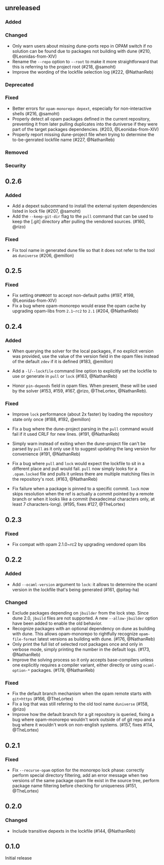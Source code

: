 ## unreleased

### Added

### Changed

- Only warn users about missing dune-ports repo in OPAM switch if no solution
  can be found due to packages not building with dune (#210, @Leonidas-from-XIV)
- Rename the `--repo` option to `--root` to make it more
  straightforward  that this is referring to the project root (#218, @samoht)
- Improve the wording of the lockfile selection log (#222, @NathanReb)

### Deprecated

### Fixed

- Better errors for `opam-monorepo depext`, especially for non-interactive
  shells (#216, @samoht)
- Properly detect all opam packages defined in the current repository, preventing it
  from later pulling duplicates into the duniverse if they were part of the target packages
  dependencies. (#203, @Leonidas-from-XIV)
- Properly report missing dune-project file when trying to determine the
  to-be-genrated lockfile name (#227, @NathanReb)

### Removed

### Security

## 0.2.6

### Added

- Add a depext subcommand to install the external system dependencies listed
  in lock file (#207, @samoht)
- Add the `--keep-git-dir` flag to the `pull` command that can be used to keep
  the [.git] directory after pulling the vendored sources. (#160, @rizo)

### Fixed

- Fix tool name in generated dune file so that it does not refer to the tool as
  `duniverse` (#206, @emillon)

## 0.2.5

### Fixed

- Fix setting `OPAMROOT` to accept non-default paths (#197, #198,
  @Leonidas-from-XIV)
- Fix a bug where opam-monorepo would erase the opam cache by upgrading
  opam-libs from `2.1~rc2` to `2.1` (#204, @NathanReb)

## 0.2.4

### Added

- When querying the solver for the local packages, if no explicit version was
  provided, use the value of the version field in the opam files instead of the
  default `zdev` if it is defined (#183, @emillon)

- Add a `-l`/`--lockfile` command line option to explicitly set the lockfile
  to use or generate in `pull` or `lock` (#163, @NathanReb)

- Honor `pin-depends` field in opam files. When present, these will be used by
  the solver (#153, #159, #167, @rizo, @TheLortex, @NathanReb).

### Fixed

- Improve `lock` performance (about 2x faster) by loading the repository state
  only once (#188, #192, @emillon)

- Fix a bug where the dune-project parsing in the `pull` command would fail
  if it used CRLF for new lines. (#191, @NathanReb)

- Simply warn instead of exiting when the dune-project file can't be parsed
  by `pull` as it only use it to suggest updating the lang version for
  convenience (#191, @NathanReb)

- Fix a bug where `pull` and `lock` would expect the lockfile to sit in a
  different place and pull would fail. `pull` now simply looks for a
  `.opam.locked` file and pulls it unless there are multiple matching files in
  the repository's root. (#163, @NathanReb)

- Fix failure when a package is pinned to a specific commit. `lock` now skips
  resolution when the ref is actually a commit pointed by a remote branch or
  when it looks like a commit (hexadecimal characters only, at least 7
  characters-long). (#195, fixes #127, @TheLortex)

## 0.2.3

### Fixed

- Fix compat with opam 2.1.0~rc2 by upgrading vendored opam libs

## 0.2.2

### Added

- Add `--ocaml-version` argument to `lock`: it allows to determine the ocaml version in the
  lockfile that's being generated (#161, @pitag-ha)

### Changed

- Exclude packages depending on `jbuilder` from the lock step. Since dune 2.0, `jbuild` files are
  not supported. A new `--allow-jbuilder` option have been added to enable the old behavior.
- Recognize packages with an optional dependency on dune as building with dune. This allows
  opam-monorepo to rightfully recognize `opam-file-format` latest versions as building with
  dune. (#176, @NathanReb)
- Only print the full list of selected root packages once and only in verbose mode, simply printing
  the number in the default logs. (#173, @NathanReb)
- Improve the solving process so it only accepts base-compilers unless one explicitly requires
  a compiler variant, either directly or using `ocaml-option-*` packages. (#178, @NathanReb)

### Fixed

- Fix the default branch mechanism when the opam remote starts with `git+https` (#166, @TheLortex)
- Fix a log that was still refering to the old tool name `duniverse` (#158, @rizo)
- Improve how the default branch for a git repository is queried, fixing a bug
  where opam-monorepo wouldn't work outside of of git repo and a bug where it wouldn't
  work on non-english systems. (#157, fixes #114, @TheLortex)

## 0.2.1

### Fixed

- Fix `--recurse-opam` option for the monorepo lock phase: correctly perform special directory
  filtering, add an error message when two versions of the same package opam file exist in the
  source tree, perform package name filtering before checking for uniqueness (#151, @TheLortex)

## 0.2.0

### Changed

- Include transitive depexts in the lockfile (#144, @NathanReb)

## 0.1.0

Initial release
